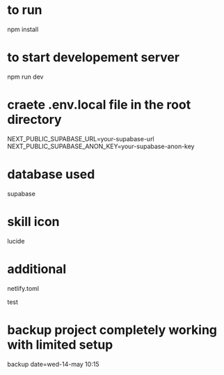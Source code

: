# to run
npm install 

# to start developement server
npm run dev

# craete .env.local file in the root directory

NEXT_PUBLIC_SUPABASE_URL=your-supabase-url
NEXT_PUBLIC_SUPABASE_ANON_KEY=your-supabase-anon-key


# database used

supabase

# skill icon
lucide

# additional
netlify.toml

test

# backup project completely working with limited setup 
backup date=wed-14-may 10:15